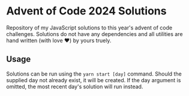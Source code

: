 # Advent of Code 2024 Solutions
Repository of my JavaScript solutions to this year's advent of code challenges. Solutions do not have any dependencies and all utilities are hand written (with love ❤️) by yours truely.

## Usage
Solutions can be run using the `yarn start [day]` command. Should the supplied day not already exist, it will be created. If the day argument is omitted, the most recent day's solution will run instead.
